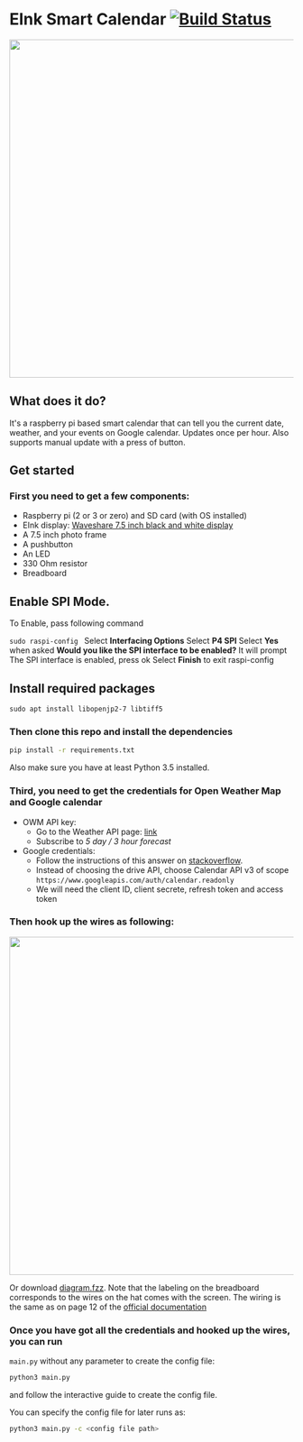# EInk Smart Calendar [![Build Status](https://travis-ci.com/zli117/EInk-Calendar.svg?branch=master)](https://travis-ci.com/zli117/EInk-Calendar)

<img src="https://raw.githubusercontent.com/zli117/EInk-Calendar/master/image.jpg" width="600">

## What does it do?
It's a raspberry pi based smart calendar that can tell you the current date, 
weather, and your events on Google calendar. Updates once per hour. Also supports
manual update with a press of button.

## Get started
### First you need to get a few components:
 * Raspberry pi (2 or 3 or zero) and SD card (with OS installed)
 * EInk display: [Waveshare 7.5 inch black and white display](https://www.waveshare.com/7.5inch-e-paper-hat.htm)
 * A 7.5 inch photo frame
 * A pushbutton 
 * An LED
 * 330 Ohm resistor
 * Breadboard
 
## Enable SPI Mode.
To Enable, pass following command 

`sudo raspi-config
`
Select **Interfacing Options**
Select **P4 SPI**
Select **Yes** when asked **Would you like the SPI interface to be enabled?**
It will prompt The SPI interface is enabled, press ok
Select **Finish** to exit raspi-config

## Install required packages
`sudo apt install libopenjp2-7 libtiff5
`
 
### Then clone this repo and install the dependencies
```bash
pip install -r requirements.txt
```
Also make sure you have at least Python 3.5 installed.

### Third, you need to get the credentials for Open Weather Map and Google calendar
 * OWM API key:
   * Go to the Weather API page: [link](https://openweathermap.org/api)
   * Subscribe to *5 day / 3 hour forecast*
 * Google credentials:
   * Follow the instructions of this answer on [stackoverflow](https://stackoverflow.com/a/19766913/4434038).
   * Instead of choosing the drive API, choose Calendar API v3 of scope
     `https://www.googleapis.com/auth/calendar.readonly`
   * We will need the client ID, client secrete, refresh token and access token
   
### Then hook up the wires as following:

<img src="https://raw.githubusercontent.com/zli117/EInk-Calendar/master/diagram.png" width="600">

Or download [diagram.fzz](https://github.com/zli117/EInk-Calendar/blob/master/diagram.fzz). Note that the labeling on 
the breadboard corresponds to the wires on the hat comes with the screen. The wiring is the same as on page 12 of the 
[official documentation](https://www.waveshare.com/w/upload/7/74/7.5inch-e-paper-hat-user-manual-en.pdf)
   
### Once you have got all the credentials and hooked up the wires, you can run 
`main.py` without any parameter to create the config file:
```bash
python3 main.py
```
and follow the interactive guide to create the config file.

You can specify the config file for later runs as:
```bash
python3 main.py -c <config file path>
```
